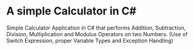 # A simple Calculator in C#
Simple Calculator Application in C# that performs Addition, Subtraction,
Division, Multiplication and Modulus Operators on two Numbers. (Use of Switch
Expression, proper Variable Types and Exception Handling) 
